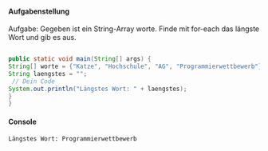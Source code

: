 #### Aufgabenstellung

Aufgabe: Gegeben ist ein String-Array worte. Finde mit for-each das längste Wort und gib es aus.

``` java

public static void main(String[] args) {
String[] worte = {"Katze", "Hochschule", "AG", "Programmierwettbewerb"};
String laengstes = "";
 // Dein Code
System.out.println("Längstes Wort: " + laengstes);
}
}
```

#### Console
```
Längstes Wort: Programmierwettbewerb
```
